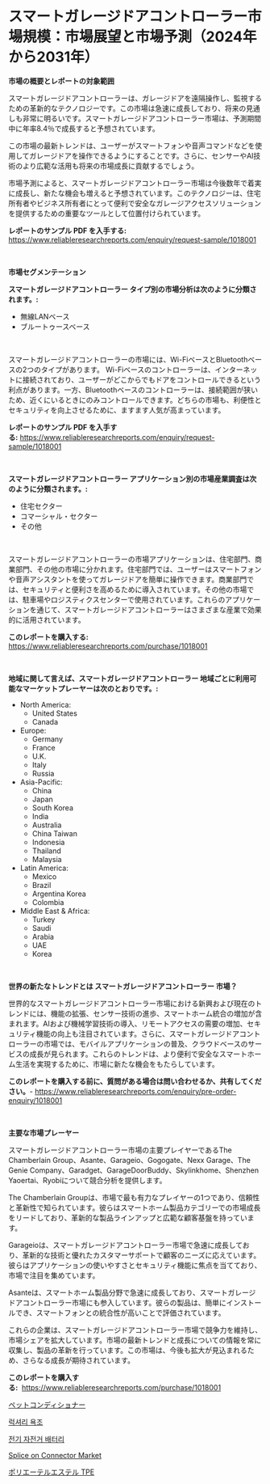 <p><h1>スマートガレージドアコントローラー市場規模：市場展望と市場予測（2024年から2031年）</h1></p><p><strong>市場の概要とレポートの対象範囲</strong></p>
<p><p>スマートガレージドアコントローラーは、ガレージドアを遠隔操作し、監視するための革新的なテクノロジーです。この市場は急速に成長しており、将来の見通しも非常に明るいです。スマートガレージドアコントローラー市場は、予測期間中に年率8.4％で成長すると予想されています。</p><p>この市場の最新トレンドは、ユーザーがスマートフォンや音声コマンドなどを使用してガレージドアを操作できるようにすることです。さらに、センサーやAI技術のより広範な活用も将来の市場成長に貢献するでしょう。</p><p>市場予測によると、スマートガレージドアコントローラー市場は今後数年で着実に成長し、新たな機会も増えると予想されています。このテクノロジーは、住宅所有者やビジネス所有者にとって便利で安全なガレージアクセスソリューションを提供するための重要なツールとして位置付けられています。</p></p>
<p><strong>レポートのサンプル PDF を入手する:</strong> <a href="https://www.reliableresearchreports.com/enquiry/request-sample/1018001">https://www.reliableresearchreports.com/enquiry/request-sample/1018001</a></p>
<p>&nbsp;</p>
<p><strong>市場セグメンテーション</strong></p>
<p><strong>スマートガレージドアコントローラー タイプ別の市場分析は次のように分類されます。:</strong></p>
<p><ul><li>無線LANベース</li><li>ブルートゥースベース</li></ul></p>
<p>&nbsp;</p>
<p><p>スマートガレージドアコントローラーの市場には、Wi-FiベースとBluetoothベースの2つのタイプがあります。 Wi-Fiベースのコントローラーは、インターネットに接続されており、ユーザーがどこからでもドアをコントロールできるという利点があります。一方、Bluetoothベースのコントローラーは、接続範囲が狭いため、近くにいるときにのみコントロールできます。どちらの市場も、利便性とセキュリティを向上させるために、ますます人気が高まっています。</p></p>
<p><strong>レポートのサンプル PDF を入手する:</strong>&nbsp;<a href="https://www.reliableresearchreports.com/enquiry/request-sample/1018001">https://www.reliableresearchreports.com/enquiry/request-sample/1018001</a></p>
<p>&nbsp;</p>
<p><strong> スマートガレージドアコントローラー アプリケーション別の市場産業調査は次のように分類されます。:</strong></p>
<p><ul><li>住宅セクター</li><li>コマーシャル・セクター</li><li>その他</li></ul></p>
<p>&nbsp;</p>
<p><p>スマートガレージドアコントローラーの市場アプリケーションは、住宅部門、商業部門、その他の市場に分かれます。住宅部門では、ユーザーはスマートフォンや音声アシスタントを使ってガレージドアを簡単に操作できます。商業部門では、セキュリティと便利さを高めるために導入されています。その他の市場では、駐車場やロジスティクスセンターで使用されています。これらのアプリケーションを通じて、スマートガレージドアコントローラーはさまざまな産業で効果的に活用されています。</p></p>
<p><strong>このレポートを購入する:</strong>&nbsp; <a href="https://www.reliableresearchreports.com/purchase/1018001">https://www.reliableresearchreports.com/purchase/1018001</a></p>
<p>&nbsp;</p>
<p><strong>地域に関して言えば、スマートガレージドアコントローラー 地域ごとに利用可能なマーケットプレーヤーは次のとおりです。:</strong></p>
<p><ul>
    <li>
        North America:
        <ul>
            <li>United States</li>
            <li>Canada</li>
        </ul>
    </li>
    <li>
        Europe:
        <ul>
            <li>Germany</li>
            <li>France</li>
            <li>U.K.</li>
            <li>Italy</li>
            <li>Russia</li>
        </ul>
    </li>
    <li>
        Asia-Pacific:
        <ul>
            <li>China</li>
            <li>Japan</li>
            <li>South Korea</li>
            <li>India</li>
            <li>Australia</li>
            <li>China Taiwan</li>
            <li>Indonesia</li>
            <li>Thailand</li>
            <li>Malaysia</li>
        </ul>
    </li>
    <li>
        Latin America:
        <ul>
            <li>Mexico</li>
            <li>Brazil</li>
            <li>Argentina Korea</li>
            <li>Colombia</li>
        </ul>
    </li>
    <li>
        Middle East & Africa:
        <ul>
            <li>Turkey</li>
            <li>Saudi</li>
            <li>Arabia</li>
            <li>UAE</li>
            <li>Korea</li>
        </ul>
    </li>
    </ul></p>
<p>&nbsp;</p>
<p><strong>世界の新たなトレンドとは スマートガレージドアコントローラー 市場？</strong></p>
<p><p>世界的なスマートガレージドアコントローラー市場における新興および現在のトレンドには、機能の拡張、センサー技術の進歩、スマートホーム統合の増加が含まれます。AIおよび機械学習技術の導入、リモートアクセスの需要の増加、セキュリティ機能の向上も注目されています。さらに、スマートガレージドアコントローラーの市場では、モバイルアプリケーションの普及、クラウドベースのサービスの成長が見られます。これらのトレンドは、より便利で安全なスマートホーム生活を実現するために、市場に新たな機会をもたらしています。</p></p>
<p><strong>このレポートを購入する前に、質問がある場合は問い合わせるか、共有してください。</strong>- <a href="https://www.reliableresearchreports.com/enquiry/pre-order-enquiry/1018001">https://www.reliableresearchreports.com/enquiry/pre-order-enquiry/1018001</a></p>
<p>&nbsp;</p>
<p><strong>主要な市場プレーヤー</strong></p>
<p><p>スマートガレージドアコントローラー市場の主要プレイヤーであるThe Chamberlain Group、Asante、Garageio、Gogogate、Nexx Garage、The Genie Company、Garadget、GarageDoorBuddy、Skylinkhome、Shenzhen Yaoertai、Ryobiについて競合分析を提供します。</p><p>The Chamberlain Groupは、市場で最も有力なプレイヤーの1つであり、信頼性と革新性で知られています。彼らはスマートホーム製品カテゴリーでの市場成長をリードしており、革新的な製品ラインアップと広範な顧客基盤を持っています。</p><p>Garageioは、スマートガレージドアコントローラー市場で急速に成長しており、革新的な技術と優れたカスタマーサポートで顧客のニーズに応えています。彼らはアプリケーションの使いやすさとセキュリティ機能に焦点を当てており、市場で注目を集めています。</p><p>Asanteは、スマートホーム製品分野で急速に成長しており、スマートガレージドアコントローラー市場にも参入しています。彼らの製品は、簡単にインストールでき、スマートフォンとの統合性が高いことで評価されています。</p><p>これらの企業は、スマートガレージドアコントローラー市場で競争力を維持し、市場シェアを拡大しています。市場の最新トレンドと成長についての情報を常に収集し、製品の革新を行っています。この市場は、今後も拡大が見込まれるため、さらなる成長が期待されています。</p></p>
<p><strong>このレポートを購入する:</strong>&nbsp;&nbsp;<a href="https://www.reliableresearchreports.com/purchase/1018001">https://www.reliableresearchreports.com/purchase/1018001</a></p>
<p><p><a href="https://medium.com/@maureenbiologist34/%E3%83%9A%E3%83%83%E3%83%88%E3%82%B3%E3%83%B3%E3%83%87%E3%82%A3%E3%82%B7%E3%83%A7%E3%83%8A%E3%83%BC%E5%B8%82%E5%A0%B4%E8%AA%BF%E6%9F%BB%E3%83%AC%E3%83%9D%E3%83%BC%E3%83%88-%E3%81%9D%E3%81%AE%E6%AD%B4%E5%8F%B2%E3%81%A82031%E5%B9%B4%E3%81%BE%E3%81%A7%E3%81%AE%E4%BA%88%E6%B8%AC-c2c474fd952b">ペットコンディショナー</a></p><p><a href="https://medium.com/@hettiestehr/%EA%B3%A0%EA%B8%89-%EB%AA%A9%EC%9A%95%EC%A1%B0-%EC%8B%9C%EC%9E%A5-%EB%B6%84%EC%84%9D-%EC%97%B0%ED%8F%89%EA%B7%A0-%EC%84%B1%EC%9E%A5%EB%A5%A0-%EC%8B%9C%EC%9E%A5-%EC%84%B8%EB%B6%84%ED%99%94-%EB%B0%8F-%EA%B8%80%EB%A1%9C%EB%B2%8C-%EC%82%B0%EC%97%85-%EA%B0%9C%EC%9A%94-57859209b508">럭셔리 욕조</a></p><p><a href="https://medium.com/@bustersipes981/%EC%A0%84%EA%B8%B0-%EC%9E%90%EC%A0%84%EA%B1%B0-%EB%B0%B0%ED%84%B0%EB%A6%AC-%EC%8B%9C%EC%9E%A5-%EB%B3%B4%EA%B3%A0%EC%84%9C%EB%8A%94-%EC%9D%B4-%EC%8B%9C%EC%9E%A5%EC%9D%98-%EC%B5%9C%EC%8B%A0-%ED%8A%B8%EB%A0%8C%EB%93%9C%EC%99%80-%EC%84%B1%EC%9E%A5-%EA%B8%B0%ED%9A%8C%EB%A5%BC-%EB%82%98%ED%83%80%EB%83%85%EB%8B%88%EB%8B%A4-fa725cb2d1b9">전기 자전거 배터리</a></p><p><a href="https://github.com/kathiaseamanalvaradovlprc2h/Market-Research-Report-List-1/blob/main/splice-on-connector-market.md">Splice on Connector Market</a></p><p><a href="https://medium.com/@vanessa.grant665567/%E3%83%9D%E3%83%AA%E3%82%A8%E3%83%BC%E3%83%86%E3%83%AB%E3%82%A8%E3%82%B9%E3%83%86%E3%83%ABtpe%E5%B8%82%E5%A0%B4%E5%88%86%E6%9E%90-%E3%81%9D%E3%81%AEcagr-%E5%B8%82%E5%A0%B4%E3%82%BB%E3%82%B0%E3%83%A1%E3%83%B3%E3%83%86%E3%83%BC%E3%82%B7%E3%83%A7%E3%83%B3-%E3%81%8A%E3%82%88%E3%81%B3%E3%82%B0%E3%83%AD%E3%83%BC%E3%83%90%E3%83%AB%E7%94%A3%E6%A5%AD%E6%A6%82%E8%A6%81-a027e841dd7f">ポリエーテルエステル TPE</a></p></p>